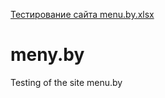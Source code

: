 [Тестирование сайта menu.by.xlsx](https://github.com/KattyNemka/meny.by/files/7779116/menu.by.xlsx)
# meny.by
Testing of the site menu.by
